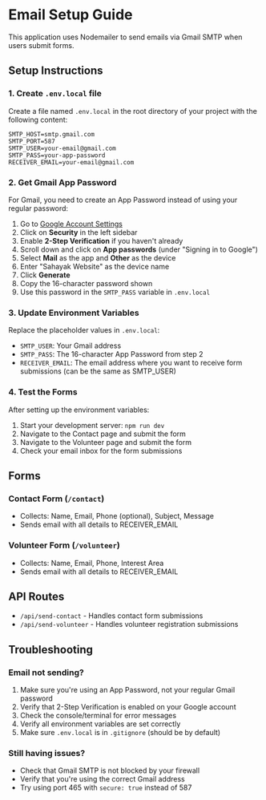 # Email Setup Guide

This application uses Nodemailer to send emails via Gmail SMTP when users submit forms.

## Setup Instructions

### 1. Create `.env.local` file

Create a file named `.env.local` in the root directory of your project with the following content:

```env
SMTP_HOST=smtp.gmail.com
SMTP_PORT=587
SMTP_USER=your-email@gmail.com
SMTP_PASS=your-app-password
RECEIVER_EMAIL=your-email@gmail.com
```

### 2. Get Gmail App Password

For Gmail, you need to create an App Password instead of using your regular password:

1. Go to [Google Account Settings](https://myaccount.google.com/)
2. Click on **Security** in the left sidebar
3. Enable **2-Step Verification** if you haven't already
4. Scroll down and click on **App passwords** (under "Signing in to Google")
5. Select **Mail** as the app and **Other** as the device
6. Enter "Sahayak Website" as the device name
7. Click **Generate**
8. Copy the 16-character password shown
9. Use this password in the `SMTP_PASS` variable in `.env.local`

### 3. Update Environment Variables

Replace the placeholder values in `.env.local`:

- `SMTP_USER`: Your Gmail address
- `SMTP_PASS`: The 16-character App Password from step 2
- `RECEIVER_EMAIL`: The email address where you want to receive form submissions (can be the same as SMTP_USER)

### 4. Test the Forms

After setting up the environment variables:

1. Start your development server: `npm run dev`
2. Navigate to the Contact page and submit the form
3. Navigate to the Volunteer page and submit the form
4. Check your email inbox for the form submissions

## Forms

### Contact Form (`/contact`)
- Collects: Name, Email, Phone (optional), Subject, Message
- Sends email with all details to RECEIVER_EMAIL

### Volunteer Form (`/volunteer`)
- Collects: Name, Email, Phone, Interest Area
- Sends email with all details to RECEIVER_EMAIL

## API Routes

- `/api/send-contact` - Handles contact form submissions
- `/api/send-volunteer` - Handles volunteer registration submissions

## Troubleshooting

### Email not sending?

1. Make sure you're using an App Password, not your regular Gmail password
2. Verify that 2-Step Verification is enabled on your Google account
3. Check the console/terminal for error messages
4. Verify all environment variables are set correctly
5. Make sure `.env.local` is in `.gitignore` (should be by default)

### Still having issues?

- Check that Gmail SMTP is not blocked by your firewall
- Verify that you're using the correct Gmail address
- Try using port 465 with `secure: true` instead of 587

